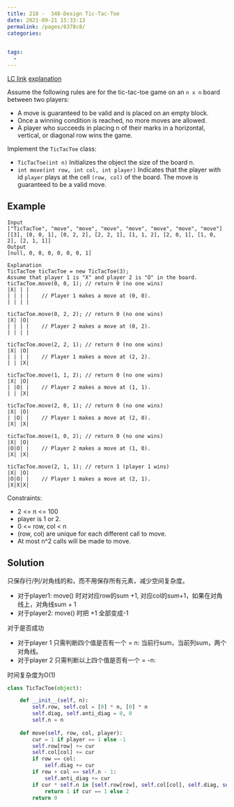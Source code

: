 ```yaml
---
title: 218 -  348-Design Tic-Tac-Toe
date: 2021-09-21 15:33:13
permalink: /pages/6378c8/
categories:
  

tags:
  - 
---
```

[LC link](https://leetcode.com/problems/design-tic-tac-toe/)
[explanation](https://leetcode.com/problems/design-tic-tac-toe/discuss/81932/Python-13-lines-easy-to-understand)

Assume the following rules are for the tic-tac-toe game on an `n x n` board between two players:

- A move is guaranteed to be valid and is placed on an empty block.
- Once a winning condition is reached, no more moves are allowed.
- A player who succeeds in placing n of their marks in a horizontal, vertical, or diagonal row wins the game.

Implement the `TicTacToe` class:

- `TicTacToe(int n)` Initializes the object the size of the board n.
- `int move(int row, int col, int player)` Indicates that the player with id `player` plays at the cell `(row, col)` of the board. The move is guaranteed to be a valid move.

## Example
```
Input
["TicTacToe", "move", "move", "move", "move", "move", "move", "move"]
[[3], [0, 0, 1], [0, 2, 2], [2, 2, 1], [1, 1, 2], [2, 0, 1], [1, 0, 2], [2, 1, 1]]
Output
[null, 0, 0, 0, 0, 0, 0, 1]

Explanation
TicTacToe ticTacToe = new TicTacToe(3);
Assume that player 1 is "X" and player 2 is "O" in the board.
ticTacToe.move(0, 0, 1); // return 0 (no one wins)
|X| | |
| | | |    // Player 1 makes a move at (0, 0).
| | | |

ticTacToe.move(0, 2, 2); // return 0 (no one wins)
|X| |O|
| | | |    // Player 2 makes a move at (0, 2).
| | | |

ticTacToe.move(2, 2, 1); // return 0 (no one wins)
|X| |O|
| | | |    // Player 1 makes a move at (2, 2).
| | |X|

ticTacToe.move(1, 1, 2); // return 0 (no one wins)
|X| |O|
| |O| |    // Player 2 makes a move at (1, 1).
| | |X|

ticTacToe.move(2, 0, 1); // return 0 (no one wins)
|X| |O|
| |O| |    // Player 1 makes a move at (2, 0).
|X| |X|

ticTacToe.move(1, 0, 2); // return 0 (no one wins)
|X| |O|
|O|O| |    // Player 2 makes a move at (1, 0).
|X| |X|

ticTacToe.move(2, 1, 1); // return 1 (player 1 wins)
|X| |O|
|O|O| |    // Player 1 makes a move at (2, 1).
|X|X|X|
```

Constraints:

- 2 <= n <= 100
- player is 1 or 2.
- 0 <= row, col < n
- (row, col) are unique for each different call to move.
- At most n^2 calls will be made to move.

## Solution
只保存行/列/对角线的和，而不用保存所有元素，减少空间复杂度。

- 对于player1: move() 时对对应row的sum +1, 对应col的sum+1，如果在对角线上，对角线sum + 1
- 对于player2: move() 时把 +1 全部变成-1

对于是否成功
- 对于player 1 只需判断四个值是否有一个 = n: 当前行sum，当前列sum，两个对角线。
- 对于player 2 只需判断以上四个值是否有一个 = -n:

时间复杂度为O(1)
```python
class TicTacToe(object):

    def __init__(self, n):
        self.row, self.col = [0] * n, [0] * n
        self.diag, self.anti_diag = 0, 0
        self.n = n
        
    def move(self, row, col, player):
        cur = 1 if player == 1 else -1
        self.row[row] += cur
        self.col[col] += cur
        if row == col:
            self.diag += cur
        if row + col == self.n - 1:
            self.anti_diag += cur
        if cur * self.n in [self.row[row], self.col[col], self.diag, self.anti_diag]:
            return 1 if cur == 1 else 2
        return 0
```